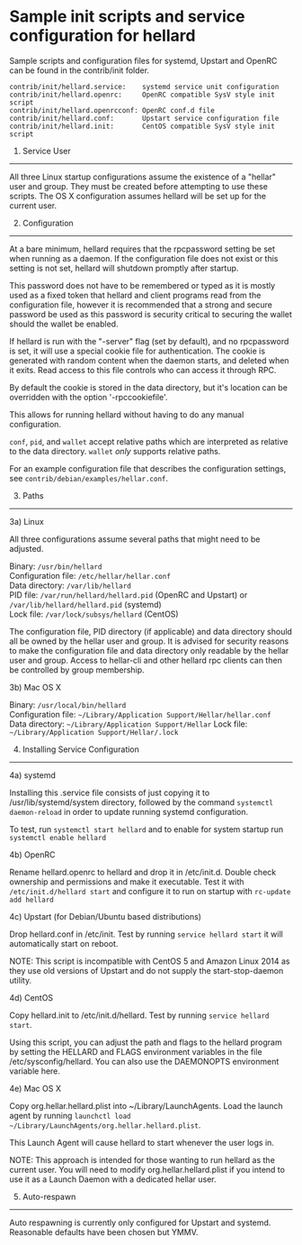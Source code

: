 Sample init scripts and service configuration for hellard
==========================================================

Sample scripts and configuration files for systemd, Upstart and OpenRC
can be found in the contrib/init folder.

    contrib/init/hellard.service:    systemd service unit configuration
    contrib/init/hellard.openrc:     OpenRC compatible SysV style init script
    contrib/init/hellard.openrcconf: OpenRC conf.d file
    contrib/init/hellard.conf:       Upstart service configuration file
    contrib/init/hellard.init:       CentOS compatible SysV style init script

1. Service User
---------------------------------

All three Linux startup configurations assume the existence of a "hellar" user
and group.  They must be created before attempting to use these scripts.
The OS X configuration assumes hellard will be set up for the current user.

2. Configuration
---------------------------------

At a bare minimum, hellard requires that the rpcpassword setting be set
when running as a daemon.  If the configuration file does not exist or this
setting is not set, hellard will shutdown promptly after startup.

This password does not have to be remembered or typed as it is mostly used
as a fixed token that hellard and client programs read from the configuration
file, however it is recommended that a strong and secure password be used
as this password is security critical to securing the wallet should the
wallet be enabled.

If hellard is run with the "-server" flag (set by default), and no rpcpassword is set,
it will use a special cookie file for authentication. The cookie is generated with random
content when the daemon starts, and deleted when it exits. Read access to this file
controls who can access it through RPC.

By default the cookie is stored in the data directory, but it's location can be overridden
with the option '-rpccookiefile'.

This allows for running hellard without having to do any manual configuration.

`conf`, `pid`, and `wallet` accept relative paths which are interpreted as
relative to the data directory. `wallet` *only* supports relative paths.

For an example configuration file that describes the configuration settings,
see `contrib/debian/examples/hellar.conf`.

3. Paths
---------------------------------

3a) Linux

All three configurations assume several paths that might need to be adjusted.

Binary:              `/usr/bin/hellard`  
Configuration file:  `/etc/hellar/hellar.conf`  
Data directory:      `/var/lib/hellard`  
PID file:            `/var/run/hellard/hellard.pid` (OpenRC and Upstart) or `/var/lib/hellard/hellard.pid` (systemd)  
Lock file:           `/var/lock/subsys/hellard` (CentOS)  

The configuration file, PID directory (if applicable) and data directory
should all be owned by the hellar user and group.  It is advised for security
reasons to make the configuration file and data directory only readable by the
hellar user and group.  Access to hellar-cli and other hellard rpc clients
can then be controlled by group membership.

3b) Mac OS X

Binary:              `/usr/local/bin/hellard`  
Configuration file:  `~/Library/Application Support/Hellar/hellar.conf`  
Data directory:      `~/Library/Application Support/Hellar`
Lock file:           `~/Library/Application Support/Hellar/.lock`

4. Installing Service Configuration
-----------------------------------

4a) systemd

Installing this .service file consists of just copying it to
/usr/lib/systemd/system directory, followed by the command
`systemctl daemon-reload` in order to update running systemd configuration.

To test, run `systemctl start hellard` and to enable for system startup run
`systemctl enable hellard`

4b) OpenRC

Rename hellard.openrc to hellard and drop it in /etc/init.d.  Double
check ownership and permissions and make it executable.  Test it with
`/etc/init.d/hellard start` and configure it to run on startup with
`rc-update add hellard`

4c) Upstart (for Debian/Ubuntu based distributions)

Drop hellard.conf in /etc/init.  Test by running `service hellard start`
it will automatically start on reboot.

NOTE: This script is incompatible with CentOS 5 and Amazon Linux 2014 as they
use old versions of Upstart and do not supply the start-stop-daemon utility.

4d) CentOS

Copy hellard.init to /etc/init.d/hellard. Test by running `service hellard start`.

Using this script, you can adjust the path and flags to the hellard program by
setting the HELLARD and FLAGS environment variables in the file
/etc/sysconfig/hellard. You can also use the DAEMONOPTS environment variable here.

4e) Mac OS X

Copy org.hellar.hellard.plist into ~/Library/LaunchAgents. Load the launch agent by
running `launchctl load ~/Library/LaunchAgents/org.hellar.hellard.plist`.

This Launch Agent will cause hellard to start whenever the user logs in.

NOTE: This approach is intended for those wanting to run hellard as the current user.
You will need to modify org.hellar.hellard.plist if you intend to use it as a
Launch Daemon with a dedicated hellar user.

5. Auto-respawn
-----------------------------------

Auto respawning is currently only configured for Upstart and systemd.
Reasonable defaults have been chosen but YMMV.
